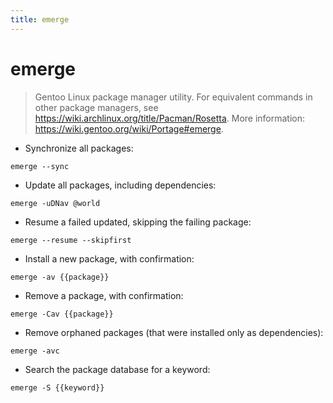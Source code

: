 ```yaml
---
title: emerge
---
```

# emerge

> Gentoo Linux package manager utility.
> For equivalent commands in other package managers, see <https://wiki.archlinux.org/title/Pacman/Rosetta>.
> More information: <https://wiki.gentoo.org/wiki/Portage#emerge>.

- Synchronize all packages:

`emerge --sync`

- Update all packages, including dependencies:

`emerge -uDNav @world`

- Resume a failed updated, skipping the failing package:

`emerge --resume --skipfirst`

- Install a new package, with confirmation:

`emerge -av {{package}}`

- Remove a package, with confirmation:

`emerge -Cav {{package}}`

- Remove orphaned packages (that were installed only as dependencies):

`emerge -avc`

- Search the package database for a keyword:

`emerge -S {{keyword}}`
